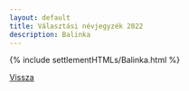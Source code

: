 ```yaml
---
layout: default
title: Választási névjegyzék 2022
description: Balinka
---
```


{% include settlementHTMLs/Balinka.html %}

[Vissza](../)